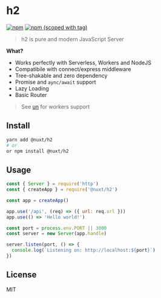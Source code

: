 # h2

[![npm](https://img.shields.io/npm/dm/@nuxt/h2.svg?style=flat-square)](https://npmjs.com/package/@nuxt/h2)
[![npm (scoped with tag)](https://img.shields.io/npm/v/@nuxt/h2/latest.svg?style=flat-square)](https://npmjs.com/package/@nuxt/h2)

> h2 is pure and modern JavaScript Server

**What?**

- Works perfectly with Serverless, Workers and NodeJS
- Compatibile with connect/express middleware
- Tree-shakable and zero dependency
- Promise and `aync/await` support
- Lazy Loading
- Basic Router

> See [un](https://github.com/nuxt-contrib/un) for workers support

## Install

```bash
yarn add @nuxt/h2
# or
or npm install @nuxt/h2
```

## Usage

```js
const { Server } = require('http')
const { createApp } = require('@nuxt/h2')

const app = createApp()

app.use('/api', (req) => ({ url: req.url }))
app.use(() => 'Hello world!')

const port = process.env.PORT || 3000
const server = new Server(app.handle)

server.listen(port, () => {
  console.log(`Listening on: http://localhost:${port}`)
})
```

## License

MIT
